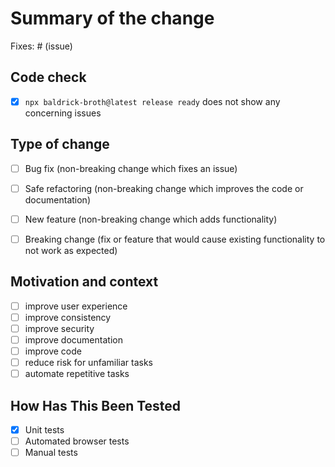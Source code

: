 # Summary of the change

Fixes: # (issue)

## Code check

-   [x] `npx baldrick-broth@latest release ready` does not show any
    concerning issues

## Type of change

-   [ ] Bug fix (non-breaking change which fixes an issue)

-   [ ] Safe refactoring (non-breaking change which improves the code or
    documentation)

-   [ ] New feature (non-breaking change which adds functionality)

-   [ ] Breaking change (fix or feature that would cause existing
    functionality to not work as expected)

## Motivation and context

-   [ ] improve user experience
-   [ ] improve consistency
-   [ ] improve security
-   [ ] improve documentation
-   [ ] improve code
-   [ ] reduce risk for unfamiliar tasks
-   [ ] automate repetitive tasks

## How Has This Been Tested

-   [x] Unit tests
-   [ ] Automated browser tests
-   [ ] Manual tests
